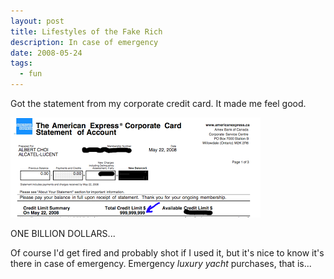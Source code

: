 ```yaml
---
layout: post
title: Lifestyles of the Fake Rich
description: In case of emergency
date: 2008-05-24
tags:
  - fun
---
```


Got the statement from my corporate credit card. It made me feel good.  
  
![creditcard](./creditcard.png)

ONE BILLION DOLLARS...  
  
Of course I'd get fired and probably shot if I used it, but it's nice to know it's there in case of emergency. Emergency _luxury yacht_ purchases, that is...